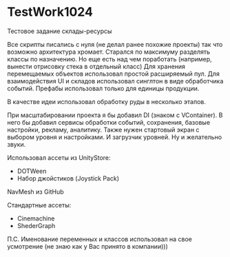 # TestWork1024
 Тестовое задание склады-ресурсы
 
Все скрипты писались с нуля (не делал ранее похожие проекты) так что возможно архитектура хромает. Старался по максимуму разделять классы по назначению. Но еще есть над чем поработать (например, вынести отрисовку стека в отдельный класс) Для хранения перемещаемых объектов использовал простой расширяемый пул. Для взаимодействия UI и складов использовал синглтон в виде обработчика событий. Префабы использовал только для единицы продукции.

В качестве идеи использовал обработку руды в несколько этапов.

При масштабировании проекта я бы добавил DI (знаком с VContainer). В него бы добавил сервисы обработки событий, сохранения, базовые настройки, рекламу, аналитику. Также нужен стартовый экран с выбором уровня и настройками. И загрузчик уровней. Ну и желательно звуки.

Использовал ассеты из UnityStore:
-	DOTWeen
-	Набор джойстиков (Joystick Pack)

NavMesh из GitHub

Стандартные ассеты:
-	Cinemachine
-	ShederGraph

П.С. Именование переменных и классов использовал на свое усмотрение (не знаю как у Вас принято в компании)))
